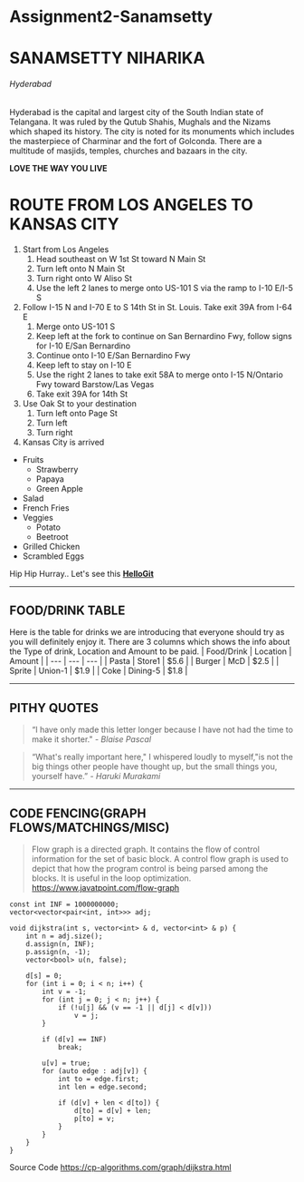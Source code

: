 # Assignment2-Sanamsetty
# SANAMSETTY NIHARIKA
###### Hyderabad

Hyderabad is the capital and largest city of the South Indian state of Telangana. It was ruled by the Qutub Shahis, Mughals and the Nizams which shaped its history. The city is noted for its monuments which includes the masterpiece of Charminar and the fort of Golconda. There are a multitude of masjids, temples, churches and bazaars in the city.

**LOVE THE WAY YOU LIVE**

# ROUTE FROM LOS ANGELES TO KANSAS CITY
1. Start from Los Angeles
    1. Head southeast on W 1st St toward N Main St
    2. Turn left onto N Main St
    3. Turn right onto W Aliso St
    4. Use the left 2 lanes to merge onto US-101 S via the ramp to I-10 E/I-5 S
2. Follow I-15 N and I-70 E to S 14th St in St. Louis. Take exit 39A from I-64 E
    1. Merge onto US-101 S
    2. Keep left at the fork to continue on San Bernardino Fwy, follow signs for I-10 E/San Bernardino
    3. Continue onto I-10 E/San Bernardino Fwy
    4. Keep left to stay on I-10 E
    5. Use the right 2 lanes to take exit 58A to merge onto I-15 N/Ontario Fwy toward Barstow/Las Vegas
    6. Take exit 39A for 14th St
3. Use Oak St to your destination
    1. Turn left onto Page St
    2. Turn left
    3. Turn right
4. Kansas City is arrived

* Fruits
    * Strawberry
    * Papaya
    * Green Apple
* Salad
* French Fries
* Veggies
    * Potato
    * Beetroot
* Grilled Chicken
* Scrambled Eggs

Hip Hip Hurray.. Let's see this **[HelloGit](AboutMe.md)**
***
## FOOD/DRINK TABLE
 Here is the table for drinks we are introducing that everyone should try as you will definitely enjoy it. There are 3 columns which shows the info about the Type of drink, Location and Amount to be paid.
|  Food/Drink    |  Location    |  Amount    |
| ---               |  ---         |  ---       |
| Pasta             |  Store1      |   $5.6     |
| Burger            |  McD         |   $2.5     |
| Sprite            |  Union-1     |   $1.9     |
| Coke              |  Dining-5    |   $1.8     |
***
## PITHY QUOTES
> “I have only made this letter longer because I have not had the time to make it shorter." -  *Blaise Pascal*

> “What's really important here," I whispered loudly to myself,"is not the big things other people have thought up, but the small things you, yourself have.” - *Haruki Murakami*
***
## CODE FENCING(GRAPH FLOWS/MATCHINGS/MISC)
> Flow graph is a directed graph. It contains the flow of control information for the set of basic block. A control flow graph is used to depict that how the program control is being parsed among the blocks. It is useful in the loop optimization. <https://www.javatpoint.com/flow-graph>

```
const int INF = 1000000000;
vector<vector<pair<int, int>>> adj;

void dijkstra(int s, vector<int> & d, vector<int> & p) {
    int n = adj.size();
    d.assign(n, INF);
    p.assign(n, -1);
    vector<bool> u(n, false);

    d[s] = 0;
    for (int i = 0; i < n; i++) {
        int v = -1;
        for (int j = 0; j < n; j++) {
            if (!u[j] && (v == -1 || d[j] < d[v]))
                v = j;
        }

        if (d[v] == INF)
            break;

        u[v] = true;
        for (auto edge : adj[v]) {
            int to = edge.first;
            int len = edge.second;

            if (d[v] + len < d[to]) {
                d[to] = d[v] + len;
                p[to] = v;
            }
        }
    }
}
```

Source Code <https://cp-algorithms.com/graph/dijkstra.html>